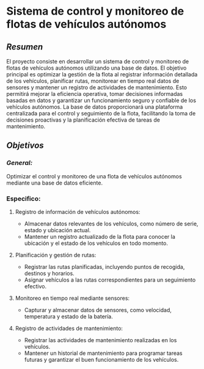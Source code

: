 # Sistema de control y monitoreo de flotas de vehículos autónomos

## *Resumen*

El proyecto consiste en desarrollar un sistema de control y monitoreo de flotas de vehículos autónomos utilizando una base de datos. El objetivo principal es optimizar la gestión de la flota al registrar información detallada de los vehículos, planificar rutas, monitorear en tiempo real datos de sensores y mantener un registro de actividades de mantenimiento. Esto permitirá mejorar la eficiencia operativa, tomar decisiones informadas basadas en datos y garantizar un funcionamiento seguro y confiable de los vehículos autónomos. La base de datos proporcionará una plataforma centralizada para el control y seguimiento de la flota, facilitando la toma de decisiones proactivas y la planificación efectiva de tareas de mantenimiento.

## *Objetivos*

### *General:*

Optimizar el control y monitoreo de una flota de vehículos autónomos mediante una base de datos eficiente.

### Especifico:

1. Registro de información de vehículos autónomos:
   - Almacenar datos relevantes de los vehículos, como número de serie, estado y ubicación actual.
   - Mantener un registro actualizado de la flota para conocer la ubicación y el estado de los vehículos en todo momento.

2. Planificación y gestión de rutas:
   - Registrar las rutas planificadas, incluyendo puntos de recogida, destinos y horarios.
   - Asignar vehículos a las rutas correspondientes para un seguimiento efectivo.
3. Monitoreo en tiempo real mediante sensores:
   - Capturar y almacenar datos de sensores, como velocidad, temperatura y estado de la batería.
4. Registro de actividades de mantenimiento:
   - Registrar las actividades de mantenimiento realizadas en los vehículos.
   - Mantener un historial de mantenimiento para programar tareas futuras y garantizar el buen funcionamiento de los vehículos.



